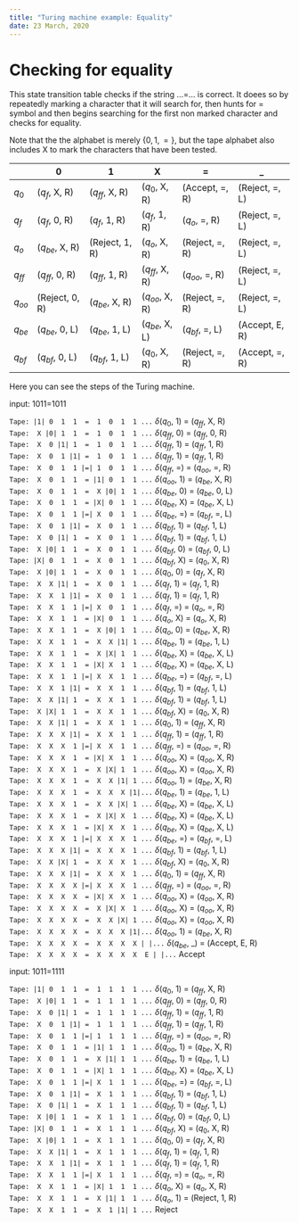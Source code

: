 ```yaml
---
title: "Turing machine example: Equality"
date: 23 March, 2020
---
```


# Checking for equality

This state transition table checks if the string ...=... is correct. It doees so by repeatedly marking a character that it will search for, then hunts for = symbol and then begins searching for the first non marked character and checks for equality.

Note that the the alphabet is merely $\{0, 1, =\}$, but the tape alphabet also includes X to mark the characters that have been tested.

|  |0|1|X|=|_ |
|--|-|-|-|-|-|
| $q_0$|($q_f$, X, R)|($q_{ff}$, X, R)|($q_0$, X, R)|(Accept, =, R)|(Reject, =, L) |
| $q_f$|($q_f$, 0, R)|($q_f$, 1, R)|($q_f$, 1, R)|($q_o$, =, R)|(Reject, =, L) |
| $q_o$|($q_{be}$, X, R)|(Reject, 1, R)|($q_o$, X, R)|(Reject, =, R)|(Reject, =, L) |
| $q_{ff}$|($q_{ff}$, 0, R)|($q_{ff}$, 1, R)|($q_{ff}$, X, R)|($q_{oo}$, =, R)|(Reject, =, L) |
| $q_{oo}$|(Reject, 0, R)|($q_{be}$, X, R)|($q_{oo}$, X, R)|(Reject, =, R)|(Reject, =, L) |
| $q_{be}$|($q_{be}$, 0, L)|($q_{be}$, 1, L)|($q_{be}$, X, L)|($q_{bf}$, =, L)|(Accept, E, R) |
| $q_{bf}$|($q_{bf}$, 0, L)|($q_{bf}$, 1, L)|($q_0$, X, R)|(Reject, =, R)|(Accept, =, R) |
Here you can see the steps of the Turing machine.

input: 1011=1011

`Tape: |1| 0  1  1  =  1  0  1  1 ...`    $\delta$($q_0$, 1) = ($q_{ff}$, X, R)    
`Tape:  X |0| 1  1  =  1  0  1  1 ...`    $\delta$($q_{ff}$, 0) = ($q_{ff}$, 0, R)    
`Tape:  X  0 |1| 1  =  1  0  1  1 ...`    $\delta$($q_{ff}$, 1) = ($q_{ff}$, 1, R)    
`Tape:  X  0  1 |1| =  1  0  1  1 ...`    $\delta$($q_{ff}$, 1) = ($q_{ff}$, 1, R)    
`Tape:  X  0  1  1 |=| 1  0  1  1 ...`    $\delta$($q_{ff}$, =) = ($q_{oo}$, =, R)    
`Tape:  X  0  1  1  = |1| 0  1  1 ...`    $\delta$($q_{oo}$, 1) = ($q_{be}$, X, R)    
`Tape:  X  0  1  1  =  X |0| 1  1 ...`    $\delta$($q_{be}$, 0) = ($q_{be}$, 0, L)    
`Tape:  X  0  1  1  = |X| 0  1  1 ...`    $\delta$($q_{be}$, X) = ($q_{be}$, X, L)    
`Tape:  X  0  1  1 |=| X  0  1  1 ...`    $\delta$($q_{be}$, =) = ($q_{bf}$, =, L)    
`Tape:  X  0  1 |1| =  X  0  1  1 ...`    $\delta$($q_{bf}$, 1) = ($q_{bf}$, 1, L)    
`Tape:  X  0 |1| 1  =  X  0  1  1 ...`    $\delta$($q_{bf}$, 1) = ($q_{bf}$, 1, L)    
`Tape:  X |0| 1  1  =  X  0  1  1 ...`    $\delta$($q_{bf}$, 0) = ($q_{bf}$, 0, L)    
`Tape: |X| 0  1  1  =  X  0  1  1 ...`    $\delta$($q_{bf}$, X) = ($q_0$, X, R)    
`Tape:  X |0| 1  1  =  X  0  1  1 ...`    $\delta$($q_0$, 0) = ($q_f$, X, R)    
`Tape:  X  X |1| 1  =  X  0  1  1 ...`    $\delta$($q_f$, 1) = ($q_f$, 1, R)    
`Tape:  X  X  1 |1| =  X  0  1  1 ...`    $\delta$($q_f$, 1) = ($q_f$, 1, R)    
`Tape:  X  X  1  1 |=| X  0  1  1 ...`    $\delta$($q_f$, =) = ($q_o$, =, R)    
`Tape:  X  X  1  1  = |X| 0  1  1 ...`    $\delta$($q_o$, X) = ($q_o$, X, R)    
`Tape:  X  X  1  1  =  X |0| 1  1 ...`    $\delta$($q_o$, 0) = ($q_{be}$, X, R)    
`Tape:  X  X  1  1  =  X  X |1| 1 ...`    $\delta$($q_{be}$, 1) = ($q_{be}$, 1, L)    
`Tape:  X  X  1  1  =  X |X| 1  1 ...`    $\delta$($q_{be}$, X) = ($q_{be}$, X, L)    
`Tape:  X  X  1  1  = |X| X  1  1 ...`    $\delta$($q_{be}$, X) = ($q_{be}$, X, L)    
`Tape:  X  X  1  1 |=| X  X  1  1 ...`    $\delta$($q_{be}$, =) = ($q_{bf}$, =, L)    
`Tape:  X  X  1 |1| =  X  X  1  1 ...`    $\delta$($q_{bf}$, 1) = ($q_{bf}$, 1, L)    
`Tape:  X  X |1| 1  =  X  X  1  1 ...`    $\delta$($q_{bf}$, 1) = ($q_{bf}$, 1, L)    
`Tape:  X |X| 1  1  =  X  X  1  1 ...`    $\delta$($q_{bf}$, X) = ($q_0$, X, R)    
`Tape:  X  X |1| 1  =  X  X  1  1 ...`    $\delta$($q_0$, 1) = ($q_{ff}$, X, R)    
`Tape:  X  X  X |1| =  X  X  1  1 ...`    $\delta$($q_{ff}$, 1) = ($q_{ff}$, 1, R)    
`Tape:  X  X  X  1 |=| X  X  1  1 ...`    $\delta$($q_{ff}$, =) = ($q_{oo}$, =, R)    
`Tape:  X  X  X  1  = |X| X  1  1 ...`    $\delta$($q_{oo}$, X) = ($q_{oo}$, X, R)    
`Tape:  X  X  X  1  =  X |X| 1  1 ...`    $\delta$($q_{oo}$, X) = ($q_{oo}$, X, R)    
`Tape:  X  X  X  1  =  X  X |1| 1 ...`    $\delta$($q_{oo}$, 1) = ($q_{be}$, X, R)    
`Tape:  X  X  X  1  =  X  X  X |1|...`    $\delta$($q_{be}$, 1) = ($q_{be}$, 1, L)    
`Tape:  X  X  X  1  =  X  X |X| 1 ...`    $\delta$($q_{be}$, X) = ($q_{be}$, X, L)    
`Tape:  X  X  X  1  =  X |X| X  1 ...`    $\delta$($q_{be}$, X) = ($q_{be}$, X, L)    
`Tape:  X  X  X  1  = |X| X  X  1 ...`    $\delta$($q_{be}$, X) = ($q_{be}$, X, L)    
`Tape:  X  X  X  1 |=| X  X  X  1 ...`    $\delta$($q_{be}$, =) = ($q_{bf}$, =, L)    
`Tape:  X  X  X |1| =  X  X  X  1 ...`    $\delta$($q_{bf}$, 1) = ($q_{bf}$, 1, L)    
`Tape:  X  X |X| 1  =  X  X  X  1 ...`    $\delta$($q_{bf}$, X) = ($q_0$, X, R)    
`Tape:  X  X  X |1| =  X  X  X  1 ...`    $\delta$($q_0$, 1) = ($q_{ff}$, X, R)    
`Tape:  X  X  X  X |=| X  X  X  1 ...`    $\delta$($q_{ff}$, =) = ($q_{oo}$, =, R)    
`Tape:  X  X  X  X  = |X| X  X  1 ...`    $\delta$($q_{oo}$, X) = ($q_{oo}$, X, R)    
`Tape:  X  X  X  X  =  X |X| X  1 ...`    $\delta$($q_{oo}$, X) = ($q_{oo}$, X, R)    
`Tape:  X  X  X  X  =  X  X |X| 1 ...`    $\delta$($q_{oo}$, X) = ($q_{oo}$, X, R)    
`Tape:  X  X  X  X  =  X  X  X |1|...`    $\delta$($q_{oo}$, 1) = ($q_{be}$, X, R)    
`Tape:  X  X  X  X  =  X  X  X  X | |...`    $\delta$($q_{be}$, _) = (Accept, E, R)    
`Tape:  X  X  X  X  =  X  X  X  X  E | |...`    Accept    



input: 1011=1111

`Tape: |1| 0  1  1  =  1  1  1  1 ...`    $\delta$($q_0$, 1) = ($q_{ff}$, X, R)    
`Tape:  X |0| 1  1  =  1  1  1  1 ...`    $\delta$($q_{ff}$, 0) = ($q_{ff}$, 0, R)    
`Tape:  X  0 |1| 1  =  1  1  1  1 ...`    $\delta$($q_{ff}$, 1) = ($q_{ff}$, 1, R)    
`Tape:  X  0  1 |1| =  1  1  1  1 ...`    $\delta$($q_{ff}$, 1) = ($q_{ff}$, 1, R)    
`Tape:  X  0  1  1 |=| 1  1  1  1 ...`    $\delta$($q_{ff}$, =) = ($q_{oo}$, =, R)    
`Tape:  X  0  1  1  = |1| 1  1  1 ...`    $\delta$($q_{oo}$, 1) = ($q_{be}$, X, R)    
`Tape:  X  0  1  1  =  X |1| 1  1 ...`    $\delta$($q_{be}$, 1) = ($q_{be}$, 1, L)    
`Tape:  X  0  1  1  = |X| 1  1  1 ...`    $\delta$($q_{be}$, X) = ($q_{be}$, X, L)    
`Tape:  X  0  1  1 |=| X  1  1  1 ...`    $\delta$($q_{be}$, =) = ($q_{bf}$, =, L)    
`Tape:  X  0  1 |1| =  X  1  1  1 ...`    $\delta$($q_{bf}$, 1) = ($q_{bf}$, 1, L)    
`Tape:  X  0 |1| 1  =  X  1  1  1 ...`    $\delta$($q_{bf}$, 1) = ($q_{bf}$, 1, L)    
`Tape:  X |0| 1  1  =  X  1  1  1 ...`    $\delta$($q_{bf}$, 0) = ($q_{bf}$, 0, L)    
`Tape: |X| 0  1  1  =  X  1  1  1 ...`    $\delta$($q_{bf}$, X) = ($q_0$, X, R)    
`Tape:  X |0| 1  1  =  X  1  1  1 ...`    $\delta$($q_0$, 0) = ($q_f$, X, R)    
`Tape:  X  X |1| 1  =  X  1  1  1 ...`    $\delta$($q_f$, 1) = ($q_f$, 1, R)    
`Tape:  X  X  1 |1| =  X  1  1  1 ...`    $\delta$($q_f$, 1) = ($q_f$, 1, R)    
`Tape:  X  X  1  1 |=| X  1  1  1 ...`    $\delta$($q_f$, =) = ($q_o$, =, R)    
`Tape:  X  X  1  1  = |X| 1  1  1 ...`    $\delta$($q_o$, X) = ($q_o$, X, R)    
`Tape:  X  X  1  1  =  X |1| 1  1 ...`    $\delta$($q_o$, 1) = (Reject, 1, R)    
`Tape:  X  X  1  1  =  X  1 |1| 1 ...`    Reject    


